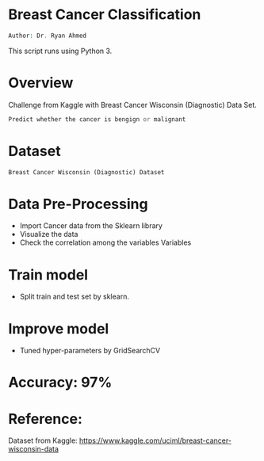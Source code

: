# Breast Cancer Classification

```php
Author: Dr. Ryan Ahmed
```

This script runs using Python 3.

# Overview

Challenge from Kaggle with Breast Cancer Wisconsin (Diagnostic) Data Set.

```php
Predict whether the cancer is bengign or malignant
```

# Dataset

```php
Breast Cancer Wisconsin (Diagnostic) Dataset
```

# Data Pre-Processing

- Import Cancer data from the Sklearn library
- Visualize the data
- Check the correlation among the variables Variables

# Train model

- Split train and test set by sklearn.

# Improve model

- Tuned hyper-parameters by GridSearchCV

# Accuracy: 97%

# Reference:

Dataset from Kaggle: https://www.kaggle.com/uciml/breast-cancer-wisconsin-data
